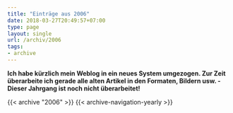 ```yaml
---
title: "Einträge aus 2006"
date: 2018-03-27T20:49:57+07:00
type: page
layout: single
url: /archiv/2006
tags:
- archive
---
```


**Ich habe k&uuml;rzlich mein Weblog in ein neues System umgezogen. Zur Zeit &uuml;berarbeite ich gerade alle alten Artikel in den Formaten, Bildern usw. - Dieser Jahrgang ist noch nicht &uuml;berarbeitet!**

{{< archive "2006" >}}
{{< archive-navigation-yearly >}}
